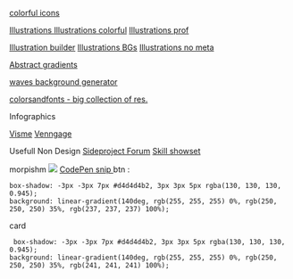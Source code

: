 <a href="https://www.iconshock.com/svg-icons/?ref=producthunt"> colorful icons </a>

<a href="https://www.glazestock.com/?ref=producthunt">Illustrations </a>
<a href="https://illlustrations.co/?ref=producthunt">Illustrations colorful</a>
<a href="https://www.glazestock.com/browse/">Illustrations prof</a>

<a href="https://app.itg.digital/"> Illustration builder</a>
<a href="https://freellustrations.com/?ref=producthunt"> Illustrations BGs</a>
<a href="https://www.openpeeps.com/?ref=producthunt"> Illustrations no meta</a>
  
<a href="https://gradienta.io/?ref=producthunt">Abstract gradients</a>

<a href="https://www.producthunt.com/posts/get-waves"> waves background generator</a>
  
<a href="https://www.colorsandfonts.com/"> colorsandfonts - big collection of res. </a>
  

Infographics

<a href="https://www.visme.co/"> Visme</a>
<a href="https://infograph.venngage.com/">Venngage</a>
  
Usefull Non Design
<a href="https://www.indiehackers.com/">Sideproject Forum</a>
<a href="https://codersrank.io/?utm_source=producthunt.com&utm_medium=referral&utm_campaign=producthunt&ref=producthunt"> Skill showset</a>



morpishm 
<img src="https://caphe.sfo2.cdn.digitaloceanspaces.com/assets/images/neumorphism-ui-elements-for-sketch.jpg" />
<a href="https://speckyboy.com/neumorphism-code-snippets/"> CodePen snip </a>
btn :

    box-shadow: -3px -3px 7px #d4d4d4b2, 3px 3px 5px rgba(130, 130, 130, 0.945);
    background: linear-gradient(140deg, rgb(255, 255, 255) 0%, rgb(250, 250, 250) 35%, rgb(237, 237, 237) 100%);
    
 card
 
     box-shadow: -3px -3px 7px #d4d4d4b2, 3px 3px 5px rgba(130, 130, 130, 0.945);
    background: linear-gradient(140deg, rgb(255, 255, 255) 0%, rgb(250, 250, 250) 35%, rgb(241, 241, 241) 100%);
   
